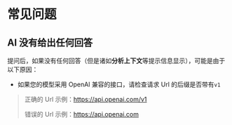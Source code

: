 # 常见问题

## AI 没有给出任何回答

提问后，如果没有任何回答（但是诸如**分析上下文**等提示信息显示），可能是由于以下原因：
- 如果您的模型采用 OpenAI 兼容的接口，请检查请求 Url 的后缀是否带有`v1`
> 正确的 Url 示例：https://api.openai.com/v1
> 
> 错误的 Url 示例：https://api.openai.com